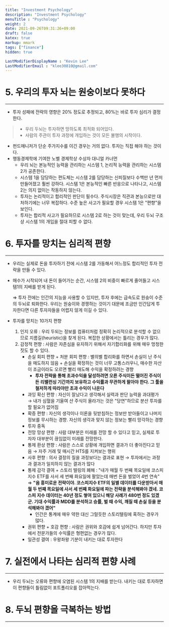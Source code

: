 ```yaml
---
title: "Investment Psychology"
description: "Investment Psychology"
menuTitle : "Psychology"
weight: 2
date: 2021-09-26T09:31:26+09:00
draft: false
katex: true
markup: mmark
tags: ["finance"]
hidden: true

LastModifierDisplayName : "Kevin Lee"
LastModifierEmail : "klee30810@gmail.com"
---
```


# 5. 우리의 투자 뇌는 원숭이보다 못하다

---

- 투자 성패에 전략의 영향은 20% 정도로 추정되고, 80%는 바로 투자 심리가 결정한다.

> - 우리 두뇌는 투자하면 망하도록 최적화 되어있다.
> - 사람의 주관이 투자 과정에 개입하는 것이 모든 불행의 시작이다.

- 펀드매니저가 단순 주가지수를 이긴 경우는 거의 없다. 투자는 직접 해야 하는 것이다.
- 행동경제학에 기여한 노벨 경제학상 수상자 대니얼 카너먼
  - 우리 뇌는 본능적인 능력을 관리하는 시스템 1, 논리적 능력을 관리하는 시스템 2가 공존한다.
  - 시스템 1을 담당하는 편도체는 시스템 2를 담당하는 신피질보다 수백만 년 먼저 만들어졌고 훨씬 강하다. 시스템 1은 본능적인 빠른 반응으로 나타나고, 시스템 2는 의지 없이는 작동하지 않는다.
  - 투자는 논리적이고 합리적인 판단이 필수다. 주식시장은 직관과 본능으로만 대처하기에는 너무 복잡하다. 수준 높은 사고가 필요할 경우 시스템 1은 "편향"을 보인다.
  - 투자는 합리적 사고가 필요하므로 시스템 2로 하는 것이 맞는데, 우리 두뇌 구조상 시스템 1의 개입을 절대 피할 수 없다.



# 6. 투자를 망치는 심리적 편향

---

- 우리는 실제로 돈을 투자하기 전에 시스템 2를 가동해서 어느정도 합리적인 투자 전략을 만들 수 있다.

- 매수가 시작되어 내 돈이 들어가는 순간, 시스템 2의 비중이 빠르게 줄어들고 시스템1의 지배를 받게 된다.

  ⇒ 투자 전에는 인간의 지능을 사용할 수 있지만, 투자 후에는 급속도로 원숭이 수준의 두뇌로 퇴화한다. 우리는 원숭이와 경쟁하는 것이기 대문에 조금만 인간답게 투자한다면 다른 투자자들을 어렵지 않게 이길 수 있다.

- 투자를 망치는 10가지 편향
  1. 인지 오류 : 우리 두되는 정보를 컴퓨터처럼 정확히 논리적으로 분석할 수 없으므로 지름길(heuristic)을 찾게 된다. 복잡한 상황에서는 틀리는 경우가 많다.
  2. 감정적 편향 : 사람은 자존심을 유지하기 위해서 자기합리화를 위해 매우 멍청한 짓도 할 수 있다.
     - 손실 회피 편향 + 처분 회피 편향 : 별의별 합리화를 하면서 손실이 난 주식을 매도하지 않음 + 손실을 확정하는 것이 너무 고통스러우니, 매수한 자산이 조금이라도 오르면 빨리 매도해 수익을 확정하려는 경향
       - **투자 전략을 통해 초과수익을 달성하려면 오른 주식이든 떨어진 주식이든 리밸런싱 기간까지 보유하고 수익률과 무관하게 팔아야 한다. 그 툴을 철저하게 따라야만 초과 수익이 나온다**
     - 과잉 확신 편향 : 자신이 잘났다고 생각해서 실력과 판단 능력을 과대평가 → 내가 심혈을 기울여 산 주식이 올라가는 것은 "당연"하므로 분산 투자를 할 필요가 없어짐
     - 확증 편향 : 자신의 생각이나 이론을 뒷받침하는 정보만 받아들이고 나머지 정보를 무시하는 경향. 자신의 생각과 맞지 않는 정보는 빨리 망각하는 경향
     - 투자 중독 
     - 전망 망상 편향 : 사람 대부분은 미래를 전망 할 수 있다고 믿고, 실제로 투자자 대부분이 끊임없이 미래를 전망한다.
     - 통제 환상 편향 : 사람은 스스로 상황에 개입하면 결과가 더 좋아진다고 믿음 → 자주 거래 및 매시간 HTS를 지켜보는 행위
     - 사후 편향 : 의사 결정의 질을 과정보다는 결과로 표현 → 투자에서는 과정과 결과가 일치하지 않는 결과가 많다
     - 통제 감각 결여 + 스토리 텔링의 폐해 : "내가 매월 두 번째 목요일에 코스피지수 ETF를 사서 세 번째 화요일에 팔았는데 매번 돈을 벌었어 4번 연속" ⇒ **"음 흥미로운 전략이야. 코스피지수 ETF의 일별 데이터를 다운받아서 매월 두 번째 목요일에 사서 세 번째 화요일에 파는 전략을 분석해봐야 겠네. 코스피 지수 데이터는 40년 정도 쌓여 있으니 해당 사례가 480번 정도 있겠군. 기대 수익률과 MDD를 분석하고 승률, 벌 때 수익, 깨질 때 손실 등을 분석해봐야 겠어"**
       - 인간은 통계에 매우 약한 대신 그럴듯한 스토리텔링에 혹하는 경우가 많다.
     - 권위 편향 + 호감 편향 : 사람은 권위와 호감에 쉽게 넘어간다. 하지만 투자에서 전문가들의 수익률은 형편없는 경우가 많다.
     - 일관성 결여 : 우왕좌왕 기분이 내키는 대로 투자한다 





# 7. 실전에서 나타는 심리적 편향 사례

---

- 우리 두뇌는 오류와 편향에 오염된 시스템 1의 지배를 받는다. 내키는 대로 투자하면 이 편향들이 틀림없이 포트폴리오를 잡아먹는다.



# 8. 두뇌 편향을 극복하는 방법

---







 
